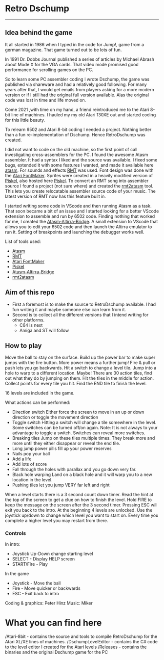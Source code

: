 # Retro Dschump
---

## Idea behind the game

It all started in 1986 when I typed in the code for Jump!, game from a german magazine.
That game turned out to be lots of fun.

In 1991 Dr. Dobbs Journal published a series of articles by Michael Abrash about Mode X for the VGA cards. That video mode promised good performance for scrolling games on the PC.

So to learn some PC assembler coding I wrote Dschump, the game was published via shareware and had a relatively good following. For many years after that, I would get emails from players asking for a more modern version or if I still had the original full version available. Alas the original code was lost in time and life moved on.

Come 2021 ,with time on my hand, a friend reintroduced me to the Atari 8-bit line of machines. I hauled my my old Atari 130XE out and started coding for this little beauty.

To relearn 6502 and Atari 8-bit coding I needed a project. Nothing better than a fun re-implementation of Dschump. Hence RetroDschump was created.

I did not want to code on the old machine, so the first point of call investigating cross-assemblers for the PC. I found the awesome Atasm assembler. It had a syntax I liked and the source was available.
I fixed some bugs, extended it with some features I wanted, and made it available here [atasm](https://github.com/CycoPH/atasm). For sounds and effects [RMT](https://github.com/VinsCool/RASTER-Music-Tracker) was used. Font design was done with the [Atari FontMaker](http://matosimi.websupport.sk/atari/atari-fontmaker/). Sprites were created in a heavily modified version of [Piskel](https://github.com/CycoPH/piskel-atariExport), also hosted here [Piskel](https://www.cerebus.co.za/piskel/). To convert an RMT song into assembler source I found a project (not sure where) and created the [rmt2atasm](https://github.com/CycoPH/rmt2atasm) tool.  This lets you create relocatable assembler source code of your music. The latest version of RMT now has this feature built in.

I started writing some code in VScode and then running Atasm as a task. That soon became a bit of an issue and I started looking for a better VScode extension to assemble and run by 6502 code. Finding nothing that worked for me, I created the [Atasm-Altirra-Bridge](https://github.com/CycoPH/atasm-altirra-bridge). A small extension to VScode that allows you to edit your 6502 code and then launch the Altirra emulator to run it. Setting of breakpoints and launching the debugger works well.

List of tools used:
- [Atasm](https://github.com/CycoPH/atasm)
- [RMT](https://github.com/VinsCool/RASTER-Music-Tracker)
- [Atari FontMaker](http://matosimi.websupport.sk/atari/atari-fontmaker/)
- [Piskel](https://www.cerebus.co.za/piskel/)
- [Atasm-Altirra-Bridge](https://github.com/CycoPH/atasm-altirra-bridge)
- [rmt2atasm](https://github.com/CycoPH/rmt2atasm)

## Aim of this repo
- First a foremost is to make the source to RetroDschump available.
  I had fun writing it and maybe someone else can learn from it.
- Second is to collect all the different versions that I intend writing for other platforms.
  - C64 is next
  - Amiga and ST will follow

## How to play

Move the ball to stay on the surface. Build up the power bar to make super jumps with the fire button.
More power means a further jump! Fire & pull or push lets you go backwards.
Hit a switch to change a level tile. Jump into a hole to warp to a different location. Maybe!
There are 30 action tiles, find out what they do by jumping on them.
Hit the tiles in the middle for action. Collect points for every tile you hit.
Find the END tile to finish the level.

16 levels are included in the game.

What actions can be performed:
 - Direction switch
	Either force the screen to move in an up or down direction or toggle the movement direction
 - Toggle switch
	Hitting a switch will change a tile somewhere in the level. Some switches can be turned off/on again.
	Note: It is not always to your advantage to toggle a switch. Switches can reveal more switches.
 - Breaking tiles
	Jump on these tiles multiple times. They break more and more until they either disappear or reveal the end tile.
 - Long jump power pills fill up your power reserves
 - Nails pop your ball
 - Add a life
 - Add lots of score
 - Fall through the holes with parallax and you go down very far.
 - Black hole warping
	Land on a black hole and it will warp you to a new location in the level.
 - Pushing tiles let you jump VERY far left and right

When a level starts there is a 3 second count down timer. Read the hint at the top of the screen to get a clue on how to finish the level. Hold FIRE to keep the message on the screen after the 3 second timer.
Pressing ESC will exit you back to the intro. At the beginning 4 levels are unlocked. Use the joystick up/down to change which level you want to start on. Every time you complete a higher level you may restart from there.

### Controls

In intro:
- Joystick Up-Down change starting level
- SELECT - Display HELP screen
- START/Fire - Play
 
In the game
- Joystick - Move the ball
- Fire - Move quicker or backwards
- ESC - Exit back to intro

Coding & graphics: Peter Hinz
Music: Miker

# What you can find here

/Atari-8bit - contains the source and tools to compile RetroDschump for the Atari XL/XE lines of machines.
/DschumpLevelEditor - contains the C# code to the level editor I created for the Atari levels
/Releases - contains the binaries and the original Dschump game for the PC